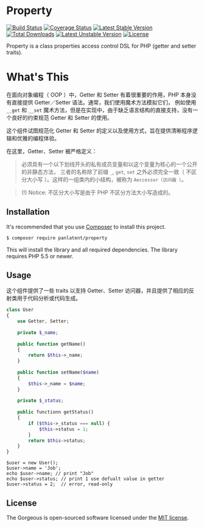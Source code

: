 Property
========
[![Build Status](https://travis-ci.org/panlatent/property.svg)](https://travis-ci.org/panlatent/property)
[![Coverage Status](https://coveralls.io/repos/github/panlatent/property/badge.svg?branch=master)](https://coveralls.io/github/panlatent/property?branch=master)
[![Latest Stable Version](https://poser.pugx.org/panlatent/property/v/stable.svg)](https://packagist.org/packages/panlatent/property)
[![Total Downloads](https://poser.pugx.org/panlatent/property/downloads.svg)](https://packagist.org/packages/panlatent/property) 
[![Latest Unstable Version](https://poser.pugx.org/panlatent/property/v/unstable.svg)](https://packagist.org/packages/panlatent/property)
[![License](https://poser.pugx.org/panlatent/property/license.svg)](https://packagist.org/packages/panlatent/property)

Property is a class properties access control DSL for PHP (getter and setter traits).

What's This
===========
在面向对象编程（ OOP ）中，Getter 和 Setter 有着很重要的作用，PHP 本身没有直接提供 Getter／Setter 语法。通常，我们使用魔术方法模拟它们，
例如使用 `__get` 和 `__set` 魔术方法，但是在实现中，由于缺乏语言结构的直接支持，没有一个良好的约束规范 Getter 和 Setter 的使用。

这个组件试图规范化 Getter 和 Setter 的定义以及使用方式，旨在提供清晰程序逻辑和优雅的编程体验。

在这里，Getter、Setter 被严格定义：

> 必须具有一个以下划线开头的私有成员变量和以这个变量为核心的一个公开的非静态方法， 
三者的名称除了前缀 `_`, `get`, `set` 之外必须完全一致（ 不区分大小写 ）。这样的一组类内的小结构，被称为 `Aeccessor（访问器 ）`。
    
 > (!) Notice: 不区分大小写是由于 PHP 不区分方法大小写造成的。

Installation
------------
It's recommended that you use [Composer](https://getcomposer.org/) to install this project.

```bash
$ composer require panlatent/property
```

This will install the library and all required dependencies. The library requires PHP 5.5 or newer.

Usage
-----

这个组件提供了一些 traits 以支持 Getter、Setter 访问器，并且提供了相应的反射类用于代码分析或代码生成。

```php
class User
{
    use Getter, Setter;
    
    private $_name;
    
    public function getName()
    {
        return $this->_name;
    }
    
    public function setName($name)
    {
        $this->_name = $name;
    }
    
    private $_status;
    
    public functionn getStatus()
    {
        if ($this->_status === null) {
            $this->status = 1;
        }
        return $this->status;
    }
}
```

```
$user = new User();
$user->name = 'Job';
echo $user->name; // print "Job"
echo $user->status; // print 1 use defualt value in getter
$user->status = 2;  // error, read-only
```

License
-------
The Gorgeous is open-sourced software licensed under the [MIT license](http://opensource.org/licenses/MIT).